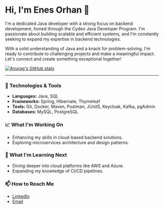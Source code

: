 # Hi, I'm Enes Orhan 👋

I'm a dedicated Java developer with a strong focus on backend development, honed through the Cydeo Java Developer Program. I'm passionate about building scalable and efficient systems, and I'm constantly seeking to expand my expertise in backend technologies.

With a solid understanding of Java and a knack for problem-solving, I'm ready to contribute to challenging projects and make a meaningful impact. Let's connect and create something exceptional together!

[![Anurag's GitHub stats](https://github-readme-stats.vercel.app/api?username=Enorhan)](https://github.com/anuraghazra/github-readme-stats)

---

### 🔧 Technologies & Tools
- **Languages:** Java, SQL
- **Frameworks:** Spring, Hibernate, Thymeleaf
- **Tools:** Git, Docker, Maven, Postman, JUnit5, Keycloak, Kafka, pgAdmin
- **Databases:** MySQL, PostgreSQL

### 📈 What I'm Working On
- Enhancing my skills in cloud-based backend solutions.
- Exploring microservices architecture and design patterns.

### 🌱 What I'm Learning Next
- Diving deeper into cloud platforms like AWS and Azure.
- Expanding my knowledge of CI/CD pipelines.

### 📫 How to Reach Me
- [LinkedIn](https://www.linkedin.com/in/your-linkedin-profile)
- [Email](mailto:your-email@example.com)


